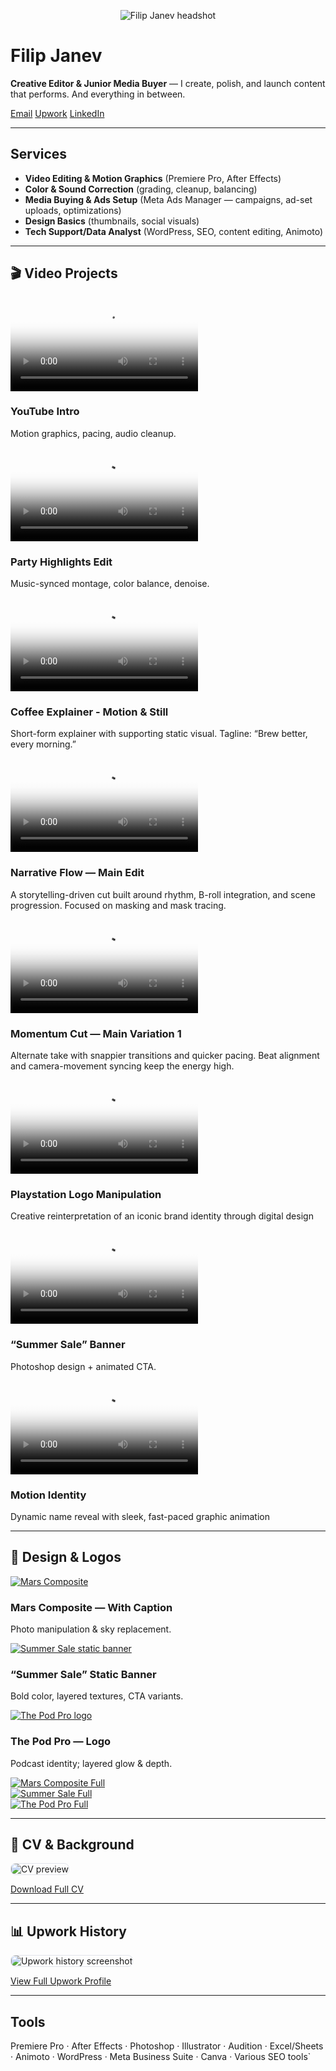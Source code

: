 <link rel="stylesheet" href="/assets/style.css">

<p align="center"><img src="/assets/headshot.jpg" alt="Filip Janev headshot" class="headshot"></p>

# Filip Janev
**Creative Editor & Junior Media Buyer** — I create, polish, and launch content that performs. And everything in between.


<div class="btns">
  <a class="btn" href="mailto:fjanev996@gmail.com">Email</a>
  <a class="btn" href="https://www.upwork.com/freelancers/~016c8e482f2485cc4b" target="_blank">Upwork</a>
  <a class="btn" href="https://www.linkedin.com/in/filip-janev-458402169/" target="_blank">LinkedIn</a>
</div>

---

## Services
- **Video Editing & Motion Graphics** (Premiere Pro, After Effects)
- **Color & Sound Correction** (grading, cleanup, balancing)
- **Media Buying & Ads Setup** (Meta Ads Manager — campaigns, ad-set uploads, optimizations)
- **Design Basics** (thumbnails, social visuals)
- **Tech Support/Data Analyst** (WordPress, SEO, content editing, Animoto)

---

## 🎬 Video Projects

<div class="grid">

<!-- 1 -->
<div class="card">
  <div class="video">
    <video controls preload="metadata" playsinline loading="lazy" poster="/assets/posters/yt-intro.jpg">
  <source src="/assets/yt-intro.mp4" type="video/mp4">
</video>
  </div>
  <h3>YouTube Intro </h3>
  <p class="meta">Motion graphics, pacing, audio cleanup.</p>
</div>

<!-- 2 -->
<div class="card">
  <div class="video">
    <video controls preload="metadata" playsinline loading="lazy" poster="/assets/posters/party.jpg">
  <source src="/assets/party.mp4" type="video/mp4">
</video>
  </div>
  <h3>Party Highlights Edit</h3>
  <p class="meta">Music-synced montage, color balance, denoise.</p>
</div>

<!-- 3 -->
<div class="card">
  <div class="video">
    <video controls preload="metadata" playsinline loading="lazy" poster="/assets/posters/coffee-explainer.jpg">
  <source src="/assets/coffee-explainer.mp4" type="video/mp4">
</video>
  </div>
  <h3>Coffee Explainer - Motion & Still</h3>
  <p class="meta">Short-form explainer with supporting static visual. Tagline: “Brew better, every morning.”</p>
</div>

<!-- 4 -->
<div class="card">
  <div class="video">
    <video controls preload="metadata" playsinline loading="lazy" poster="/assets/posters/main.jpg">
      <source src="/assets/Main.mp4" type="video/mp4">
    </video>
  </div>
  <h3>Narrative Flow — Main Edit</h3>
  <p class="meta">A storytelling-driven cut built around rhythm, B-roll integration, and scene progression. Focused on masking and mask tracing.</p>
</div>

<!-- 5 -->
<div class="card">
  <div class="video">
    <video controls preload="metadata" poster="/assets/posters/main1.jpg">
      <source src="/assets/main1.mp4" type="video/mp4">
    </video>
  </div>
  <h3>Momentum Cut — Main Variation 1</h3>
  <p class="meta">Alternate take with snappier transitions and quicker pacing. Beat alignment and camera-movement syncing keep the energy high.</p>
</div>

<!-- 6 -->
<div class="card">
  <div class="video">
    <video controls preload="metadata" poster="/assets/posters/main2.jpg">
      <source src="/assets/main2.mp4" type="video/mp4">
    </video>
  </div>
  <h3>Playstation Logo Manipulation</h3>
  <p class="meta">Creative reinterpretation of an iconic brand identity through digital design</p>
</div>

<!-- 7 (Design+Video banner) -->
<div class="card">
  <div class="video">
    <video controls preload="metadata" playsinline loading="lazy" poster="/assets/posters/summer-sale.jpg">
  <source src="/assets/summer-sale-banner.mp4" type="video/mp4">
</video>
  </div>
  <h3>“Summer Sale” Banner</h3>
  <p class="meta">Photoshop design + animated CTA.</p>
</div>

<!-- 8 (Text Effect Transition) -->
<div class="card">
  <div class="video">
    <video controls preload="metadata" playsinline loading="lazy" poster="/assets/posters/Filip1.jpg">
  <source src="/assets/Filip1.mp4" type="video/mp4">
</video>
  </div>
  <h3>Motion Identity</h3>
  <p class="meta">Dynamic name reveal with sleek, fast-paced graphic animation</p>
</div>

</div>

---

## 🎨 Design & Logos
<div class="grid">

  <!-- Mars -->
  <div class="card">
    <a href="#lb-mars"><img src="/assets/mars-with-caption.jpg" alt="Mars Composite"></a>
    <h3>Mars Composite — With Caption</h3>
    <p class="meta">Photo manipulation & sky replacement.</p>
  </div>

  <!-- Summer Sale -->
  <div class="card">
    <a href="#lb-sale"><img src="/assets/summer-sale.jpg" alt="Summer Sale static banner"></a>
    <h3>“Summer Sale” Static Banner</h3>
    <p class="meta">Bold color, layered textures, CTA variants.</p>
  </div>

  <!-- Pod Pro -->
  <div class="card">
    <a href="#lb-pod"><img class="logo" src="/assets/thepodpro.png" alt="The Pod Pro logo"></a>
    <h3>The Pod Pro — Logo</h3>
    <p class="meta">Podcast identity; layered glow & depth.</p>
  </div>

</div>

<!-- Lightboxes (must be OUTSIDE the grid) -->
<div id="lb-mars" class="lightbox">
  <a href="#"><img src="/assets/mars-with-caption.jpg" alt="Mars Composite Full"></a>
</div>

<div id="lb-sale" class="lightbox">
  <a href="#"><img src="/assets/summer-sale.jpg" alt="Summer Sale Full"></a>
</div>

<div id="lb-pod" class="lightbox">
  <a href="#"><img src="/assets/thepodpro.png" alt="The Pod Pro Full"></a>
</div>

---

## 📄 CV & Background
<img src="/assets/cv-sneak.jpg" alt="CV preview" style="max-width:100%; border:1px solid #e1e4eb; border-radius:8px;">
<p><a class="btn" href="/assets/FJ-CV.pdf" target="_blank">Download Full CV</a></p>

---

## 📊 Upwork History
<img src="/assets/upwork-history.jpg" alt="Upwork history screenshot" style="max-width:100%; border:1px solid #e1e4eb; border-radius:8px;">
<p><a class="btn" href="https://www.upwork.com/freelancers/~016c8e482f2485cc4b" target="_blank">View Full Upwork Profile</a></p>

---

## Tools
Premiere Pro · After Effects · Photoshop · Illustrator · Audition · Excel/Sheets · Animoto · WordPress ·
Meta Business Suite · Canva · Various SEO tools`


<!-- Google tag (gtag.js) -->
<script async src="https://www.googletagmanager.com/gtag/js?id=G-VGK76DBC8H"></script>
<script>
  window.dataLayer = window.dataLayer || [];
  function gtag(){dataLayer.push(arguments);}
  gtag('js', new Date());

  gtag('config', 'G-VGK76DBC8H');
</script>
